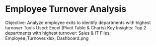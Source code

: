 # Employee Turnover Analysis
Objective: Analyze employee exits to identify departments with highest turnover
Tools Used: Excel (Pivot Table & Charts)
Key Insights: Top 2 departments with highest turnover: Sales & IT
Files: Employee_Turnover.xlsx, Dashboard.png
